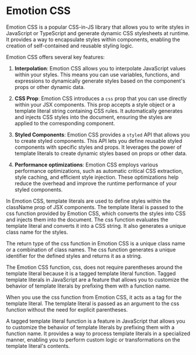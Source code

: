 # Emotion CSS

Emotion CSS is a popular CSS-in-JS library that allows you to write styles in JavaScript or TypeScript and generate dynamic CSS stylesheets at runtime. It provides a way to encapsulate styles within components, enabling the creation of self-contained and reusable styling logic.

Emotion CSS offers several key features:

1. **Interpolation**: Emotion CSS allows you to interpolate JavaScript values within your styles. This means you can use variables, functions, and expressions to dynamically generate styles based on the component's props or other dynamic data.

2. **CSS Prop**: Emotion CSS introduces a `css` prop that you can use directly within your JSX components. This prop accepts a style object or a template literal string containing CSS rules. It automatically generates and injects CSS styles into the document, ensuring the styles are applied to the corresponding component.

3. **Styled Components**: Emotion CSS provides a `styled` API that allows you to create styled components. This API lets you define reusable styled components with specific styles and props. It leverages the power of template literals to create dynamic styles based on props or other data.

4. **Performance optimizations**: Emotion CSS employs various performance optimizations, such as automatic critical CSS extraction, style caching, and efficient style injection. These optimizations help reduce the overhead and improve the runtime performance of your styled components.

In Emotion CSS, template literals are used to define styles within the className prop of JSX components. The template literal is passed to the css function provided by Emotion CSS, which converts the styles into CSS and injects them into the document. The css function evaluates the template literal and converts it into a CSS string. It also generates a unique class name for the styles.

The return type of the css function in Emotion CSS is a unique class name or a combination of class names. The css function generates a unique identifier for the defined styles and returns it as a string.

The Emotion CSS function, css, does not require parentheses around the template literal because it is a tagged template literal function. Tagged template literals in JavaScript are a feature that allows you to customize the behavior of template literals by prefixing them with a function name.

When you use the css function from Emotion CSS, it acts as a tag for the template literal. The template literal is passed as an argument to the css function without the need for explicit parentheses.

A tagged template literal function is a feature in JavaScript that allows you to customize the behavior of template literals by prefixing them with a function name. It provides a way to process template literals in a specialized manner, enabling you to perform custom logic or transformations on the template literal's contents.


